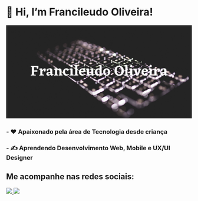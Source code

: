# 👋 Hi, I’m Francileudo Oliveira!


![foto de perfil](https://github.com/fransilva0/fransilva0/blob/main/Francileudo%20Oliveira.jpg)


### - ❤  Apaixonado pela área de Tecnologia desde criança
### - ✍ Aprendendo Desenvolvimento Web, Mobile e UX/UI Designer




## Me acompanhe nas redes sociais:

<a href="https://twitter.com/Fran_Silva0"><img src="https://img.icons8.com/nolan/50/twitter.png"/> </a>
<a href="https://www.linkedin.com/in/francileudo-oliveira"><img src="https://img.icons8.com/nolan/50/linkedin.png"/></a>
